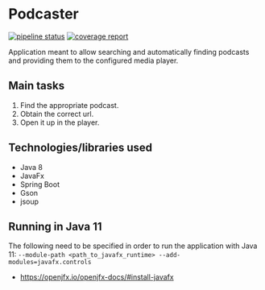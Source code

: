 # Podcaster
[![pipeline status](https://gitlab.com/tszmytka/podcaster/badges/master/pipeline.svg)](https://gitlab.com/tszmytka/podcaster/commits/master)
[![coverage report](https://gitlab.com/tszmytka/podcaster/badges/master/coverage.svg)](https://gitlab.com/tszmytka/podcaster/commits/master)

Application meant to allow searching and automatically finding podcasts and providing them to the configured media player.

## Main tasks
1. Find the appropriate podcast.
2. Obtain the correct url.
3. Open it up in the player.


## Technologies/libraries used
* Java 8
* JavaFx
* Spring Boot
* Gson
* jsoup


## Running in Java 11
The following need to be specified in order to run the application with Java 11: `--module-path <path_to_javafx_runtime> --add-modules=javafx.controls`
* https://openjfx.io/openjfx-docs/#install-javafx
